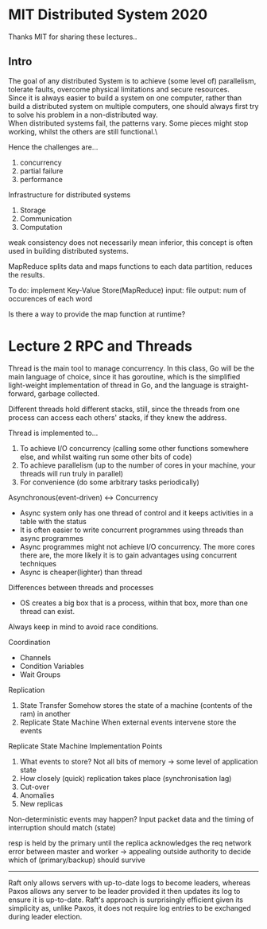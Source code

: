 # MIT Distributed System 2020
Thanks MIT for sharing these lectures..

## Intro
The goal of any distributed System is to achieve (some level of) parallelism, tolerate faults, overcome physical limitations and secure resources.\
Since it is always easier to build a system on one computer, rather than build a distributed system on multiple computers, one should always first try to solve his problem in a non-distributed way.\
When distributed systems fail, the patterns vary. Some pieces might stop working, whilst the others are still functional.\

Hence the challenges are...

1. concurrency
2. partial failure
3. performance

Infrastructure for distributed systems

1. Storage
2. Communication
3. Computation

weak consistency does not necessarily mean inferior, this concept is often used in building distributed systems.

MapReduce splits data and maps functions to each data partition, reduces the results.

To do: implement Key-Value Store(MapReduce)
input: file
output: num of occurences of each word

Is there a way to provide the map function at runtime?

# Lecture 2 RPC and Threads
Thread is the main tool to manage concurrency. In this class, Go will be the main language of choice, since it has goroutine, which is the simplified light-weight implementation of thread in Go, and the language is straight-forward, garbage collected.

Different threads hold different stacks, still, since the threads from one process can access each others' stacks, if they knew the address.

Thread is implemented to...

1. To achieve I/O concurrency (calling some other functions somewhere else, and whilst waiting run some other bits of code)
2. To achieve parallelism (up to the number of cores in your machine, your threads will run truly in parallel)
3. For convenience (do some arbitrary tasks periodically)

Asynchronous(event-driven) <-> Concurrency
* Async system only has one thread of control and it keeps activities in a table with the status
* It is often easier to write concurrent programmes using threads than async programmes
* Async programmes might not achieve I/O concurrency. The more cores there are, the more likely it is to gain advantages using concurrent techniques
* Async is cheaper(lighter) than thread

Differences between threads and processes
* OS creates a big box that is a process, within that box, more than one thread can exist.

Always keep in mind to avoid race conditions.

Coordination
* Channels
* Condition Variables
* Wait Groups

Replication
1. State Transfer
Somehow stores the state of a machine (contents of the ram) in another
2. Replicate State Machine
When external events intervene store the events

Replicate State Machine Implementation Points
1. What events to store? Not all bits of memory -> some level of application state
2. How closely (quick) replication takes place (synchronisation lag)
3. Cut-over
4. Anomalies
5. New replicas

Non-deterministic events may happen?
Input packet data and the timing of interruption should match (state)

resp is held by the primary until the replica acknowledges the req
network error between master and worker -> appealing outside authority to decide which of (primary/backup) should survive

---

Raft only allows servers with up-to-date logs to become leaders, whereas Paxos allows any server to be leader provided it then updates its log to ensure it is up-to-date.
Raft's approach is surprisingly efficient given its simplicity as, unlike Paxos, it does not require log entries to be exchanged during leader election. 

